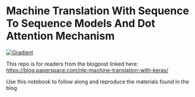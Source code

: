 # Machine Translation With Sequence To Sequence Models And Dot Attention Mechanism

[![Gradient](https://assets.paperspace.io/img/gradient-badge.svg)](https://console.paperspace.com/ml-showcase/notebook/rc67u9y80crj7ym?file=Machine_Translation.ipynb)

This repo is for readers from the blogpost linked here:  
https://blog.paperspace.com/nlp-machine-translation-with-keras/

Use this notebook to follow along and reproduce the materials found in the blog
